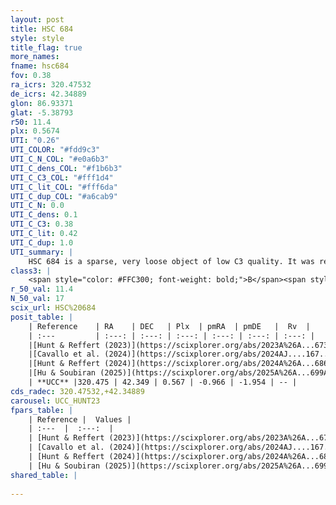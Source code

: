 ```yaml
---
layout: post
title: HSC 684
style: style
title_flag: true
more_names: 
fname: hsc684
fov: 0.38
ra_icrs: 320.47532
de_icrs: 42.34889
glon: 86.93371
glat: -5.38793
r50: 11.4
plx: 0.5674
UTI: "0.26"
UTI_COLOR: "#fdd9c3"
UTI_C_N_COL: "#e0a6b3"
UTI_C_dens_COL: "#f1b6b3"
UTI_C_C3_COL: "#fff1d4"
UTI_C_lit_COL: "#fff6da"
UTI_C_dup_COL: "#a6cab9"
UTI_C_N: 0.0
UTI_C_dens: 0.1
UTI_C_C3: 0.38
UTI_C_lit: 0.42
UTI_C_dup: 1.0
UTI_summary: |
    HSC 684 is a sparse, very loose object of low C3 quality. It was recently reported in the literature.<br><br><span style="color: #99180f; font-weight: bold;">Warning: </span>contains less than 25 stars with <i>P>0.5</i> estimated.
class3: |
    <span style="color: #FFC300; font-weight: bold;">B</span><span style="color: red; font-weight: bold;">C</span>
r_50_val: 11.4
N_50_val: 17
scix_url: HSC%20684
posit_table: |
    | Reference    | RA    | DEC   | Plx  | pmRA  | pmDE   |  Rv  |
    | :---         | :---: | :---: | :---: | :---: | :---: | :---: |
    |[Hunt & Reffert (2023)](https://scixplorer.org/abs/2023A%26A...673A.114H) | 320.545 | 42.35 | 0.572 | -0.988 | -1.946 | -- |
    |[Cavallo et al. (2024)](https://scixplorer.org/abs/2024AJ....167...12C) | 320.474 | 42.431 | 0.576 | -- | -- | -- |
    |[Hunt & Reffert (2024)](https://scixplorer.org/abs/2024A%26A...686A..42H) | 320.545 | 42.35 | 0.572 | -0.988 | -1.946 | -- |
    |[Hu & Soubiran (2025)](https://scixplorer.org/abs/2025A%26A...699A.246H) | 320.474 | 42.431 | -- | -- | -- | -- |
    | **UCC** |320.475 | 42.349 | 0.567 | -0.966 | -1.954 | -- | 
cds_radec: 320.47532,+42.34889
carousel: UCC_HUNT23
fpars_table: |
    | Reference |  Values |
    | :---  |  :---:  |
    | [Hunt & Reffert (2023)](https://scixplorer.org/abs/2023A%26A...673A.114H) | `AV50=0.979, diffAV50=1.142, MOD50=11.114, logAge50=8.391` |
    | [Cavallo et al. (2024)](https://scixplorer.org/abs/2024AJ....167...12C) | `AV50=0.75, dMod50=11.23, logAge50=8.87, [Fe/H]50=0.33` |
    | [Hunt & Reffert (2024)](https://scixplorer.org/abs/2024A%26A...686A..42H) | `MassJ=54.0995` |
    | [Hu & Soubiran (2025)](https://scixplorer.org/abs/2025A%26A...699A.246H) | `MA22=-0.09, MA23f=-0.25, MZ23=0.03, MK24=-0.05, MF24=-0.11` |
shared_table: |
    
---
```

